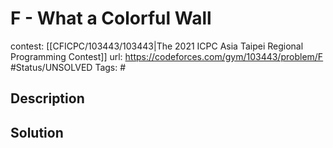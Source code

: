 # F - What a Colorful Wall

contest: [[CFICPC/103443/103443|The 2021 ICPC Asia Taipei Regional Programming Contest]]
url: https://codeforces.com/gym/103443/problem/F
#Status/UNSOLVED
Tags: #

## Description

## Solution

